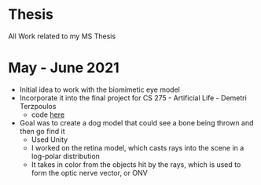 # Thesis
All Work related to my MS Thesis

# May - June 2021
* Initial idea to work with the biomimetic eye model 
* Incorporate it into the final project for CS 275 - Artificial Life - Demetri Terzpoulos
	* code [here](https://github.com/taasinsaquib/fetch_urp)
* Goal was to create a dog model that could see a bone being thrown and then go find it
	* Used Unity
	* I worked on the retina model, which casts rays into the scene in a log-polar distribution
	* It takes in color from the objects hit by the rays, which is used to form the optic nerve vector, or ONV
